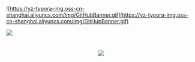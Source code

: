 ![https://yz-typora-img.oss-cn-shanghai.aliyuncs.com/img/GitHubBanner.gif](https://yz-typora-img.oss-cn-shanghai.aliyuncs.com/img/GitHubBanner.gif)

<img src="https://yz-typora-img.oss-cn-shanghai.aliyuncs.com/img/GitHubBanner.gif" style="text-algin:canter">

<h1 align="center">
  <a href="https://sunguoqi.com/">
    <img src="https://readme-typing-svg.herokuapp.com/?lines=console.log(%22Hello%2C%20World!%22);小杨同学祝您今天愉快!&center=true&size=27">
  </a>
</h1>

